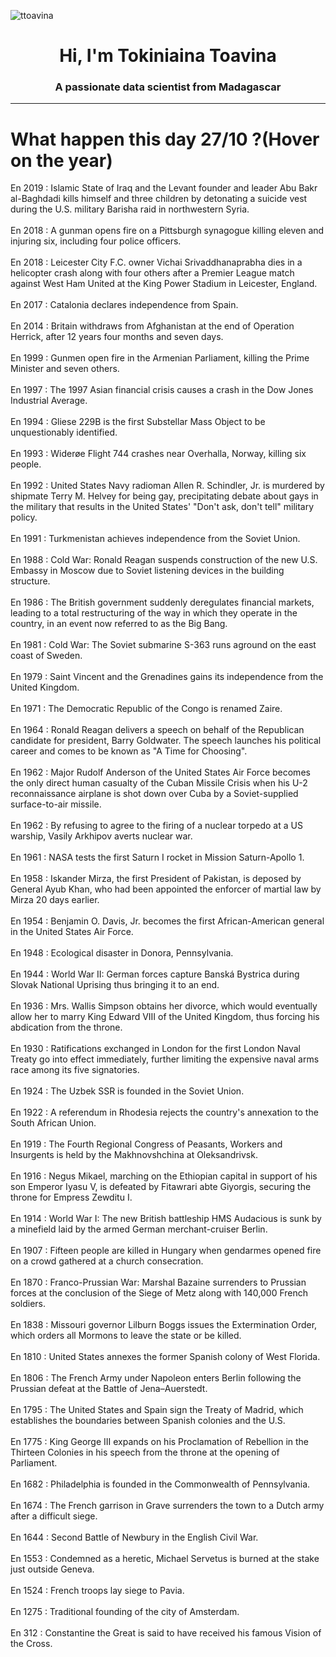 
<p align="left"> <img src="https://komarev.com/ghpvc/?username=ttoavina&label=Profile%20views&color=0e75b6&style=flat" alt="ttoavina" /> </p>
<h1 align="center">Hi, I'm Tokiniaina Toavina</h1>
<h3 align="center">A passionate data scientist from Madagascar</h3>
    
<hr/>
<h1> What happen this day 27/10 ?(Hover on the year)</h1>

En 2019 : Islamic State of Iraq and the Levant founder and leader Abu Bakr al-Baghdadi kills himself and three children by detonating a suicide vest during the U.S. military Barisha raid in northwestern Syria.
<br/><br/>
En 2018 : A gunman opens fire on a Pittsburgh synagogue killing eleven and injuring six, including four police officers.
<br/><br/>
En 2018 : Leicester City F.C. owner Vichai Srivaddhanaprabha dies in a helicopter crash along with four others after a Premier League match against West Ham United at the King Power Stadium in Leicester, England.
<br/><br/>
En 2017 : Catalonia declares independence from Spain.
<br/><br/>
En 2014 : Britain withdraws from Afghanistan at the end of Operation Herrick, after 12 years four months and seven days.
<br/><br/>
En 1999 : Gunmen open fire in the Armenian Parliament, killing the Prime Minister and seven others.
<br/><br/>
En 1997 : The 1997 Asian financial crisis causes a crash in the Dow Jones Industrial Average.
<br/><br/>
En 1994 : Gliese 229B is the first Substellar Mass Object to be unquestionably identified.
<br/><br/>
En 1993 : Widerøe Flight 744 crashes near Overhalla, Norway, killing six people.
<br/><br/>
En 1992 : United States Navy radioman Allen R. Schindler, Jr. is murdered by shipmate Terry M. Helvey for being gay, precipitating debate about gays in the military that results in the United States' "Don't ask, don't tell" military policy.
<br/><br/>
En 1991 : Turkmenistan achieves independence from the Soviet Union.
<br/><br/>
En 1988 : Cold War: Ronald Reagan suspends construction of the new U.S. Embassy in Moscow due to Soviet listening devices in the building structure.
<br/><br/>
En 1986 : The British government suddenly deregulates financial markets, leading to a total restructuring of the way in which they operate in the country, in an event now referred to as the Big Bang.
<br/><br/>
En 1981 : Cold War: The Soviet submarine S-363 runs aground on the east coast of Sweden.
<br/><br/>
En 1979 : Saint Vincent and the Grenadines gains its independence from the United Kingdom.
<br/><br/>
En 1971 : The Democratic Republic of the Congo is renamed Zaire.
<br/><br/>
En 1964 : Ronald Reagan delivers a speech on behalf of the Republican candidate for president, Barry Goldwater. The speech launches his political career and comes to be known as "A Time for Choosing".
<br/><br/>
En 1962 : Major Rudolf Anderson of the United States Air Force becomes the only direct human casualty of the Cuban Missile Crisis when his U-2 reconnaissance airplane is shot down over Cuba by a Soviet-supplied surface-to-air missile.
<br/><br/>
En 1962 : By refusing to agree to the firing of a nuclear torpedo at a US warship, Vasily Arkhipov averts nuclear war.
<br/><br/>
En 1961 : NASA tests the first Saturn I rocket in Mission Saturn-Apollo 1.
<br/><br/>
En 1958 : Iskander Mirza, the first President of Pakistan, is deposed by General Ayub Khan, who had been appointed the enforcer of martial law by Mirza 20 days earlier.
<br/><br/>
En 1954 : Benjamin O. Davis, Jr. becomes the first African-American general in the United States Air Force.
<br/><br/>
En 1948 : Ecological disaster in Donora, Pennsylvania.
<br/><br/>
En 1944 : World War II: German forces capture Banská Bystrica during Slovak National Uprising thus bringing it to an end.
<br/><br/>
En 1936 : Mrs. Wallis Simpson obtains her divorce, which would eventually allow her to marry King Edward VIII of the United Kingdom, thus forcing his abdication from the throne.
<br/><br/>
En 1930 : Ratifications exchanged in London for the first London Naval Treaty go into effect immediately, further limiting the expensive naval arms race among its five signatories.
<br/><br/>
En 1924 : The Uzbek SSR is founded in the Soviet Union.
<br/><br/>
En 1922 : A referendum in Rhodesia rejects the country's annexation to the South African Union.
<br/><br/>
En 1919 : The Fourth Regional Congress of Peasants, Workers and Insurgents is held by the Makhnovshchina at Oleksandrivsk.
<br/><br/>
En 1916 : Negus Mikael, marching on the Ethiopian capital in support of his son Emperor Iyasu V, is defeated by Fitawrari abte Giyorgis, securing the throne for Empress Zewditu I.
<br/><br/>
En 1914 : World War I: The new British battleship HMS Audacious is sunk by a minefield laid by the armed German merchant-cruiser Berlin.
<br/><br/>
En 1907 : Fifteen people are killed in Hungary when gendarmes opened fire on a crowd gathered at a church consecration.
<br/><br/>
En 1870 : Franco-Prussian War: Marshal Bazaine surrenders to Prussian forces at the conclusion of the Siege of Metz along with 140,000 French soldiers.
<br/><br/>
En 1838 : Missouri governor Lilburn Boggs issues the Extermination Order, which orders all Mormons to leave the state or be killed.
<br/><br/>
En 1810 : United States annexes the former Spanish colony of West Florida.
<br/><br/>
En 1806 : The French Army under Napoleon enters Berlin following the Prussian defeat at the Battle of Jena–Auerstedt.
<br/><br/>
En 1795 : The United States and Spain sign the Treaty of Madrid, which establishes the boundaries between Spanish colonies and the U.S.
<br/><br/>
En 1775 : King George III expands on his Proclamation of Rebellion in the Thirteen Colonies in his speech from the throne at the opening of Parliament.
<br/><br/>
En 1682 : Philadelphia is founded in the Commonwealth of Pennsylvania.
<br/><br/>
En 1674 : The French garrison in Grave surrenders the town to a Dutch army after a difficult siege.
<br/><br/>
En 1644 : Second Battle of Newbury in the English Civil War.
<br/><br/>
En 1553 : Condemned as a heretic, Michael Servetus is burned at the stake just outside Geneva.
<br/><br/>
En 1524 : French troops lay siege to Pavia.
<br/><br/>
En 1275 : Traditional founding of the city of Amsterdam.
<br/><br/>
En 312 : Constantine the Great is said to have received his famous Vision of the Cross.
<br/><br/>

